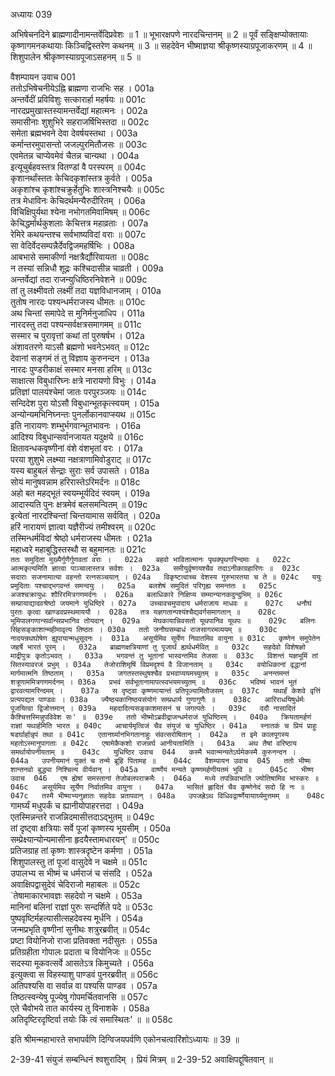 अध्यायः 039

अभिषेचनदिने ब्राह्मणादीनामन्तर्वेदिप्रवेशः ॥ 1 ॥ भूभारक्षपणे नारदचिन्तनम् ॥ 2 ॥ पूर्वं सङ्क्षिप्योक्तायाः कृष्णागमनकथायाः किञ्चिद्विस्तरेण कथनम् ॥ 3 ॥ सहदेवेन  भीष्माज्ञया श्रीकृष्णस्याग्रपूजाकरणम् ॥ 4 ॥ शिशुपालेन श्रीकृष्णस्याग्रपूजाऽसहनम् ॥ 5 ॥

वैशम्पायन उवाच 	001  
ततोऽभिषेचनीयेऽह्नि ब्राह्मणा राजभिः सह ।	001a  
अन्तर्वेदीं प्रविविशुः सत्कारार्हा महर्षयः ॥	001c  
नारदप्रमुखास्तस्यामन्तर्वेद्यां महात्मनः ।	002a  
समासीनाः शुशुभिरे सहराजर्षिभिस्तदा ॥	002c  
समेता ब्रह्मभवने देवा देवर्षयस्तथा ।	003a  
कर्मान्तरमुपासन्तो जजल्पुरमितौजसः ॥	003c  
एवमेतन्न चाप्येवमेवं चैतन्न चान्यथा ।	004a  
इत्यूचुर्बहवस्तत्र वितण्डां वै परस्परम् ॥	004c  
कृशानर्थांस्ततः केचिदकृशांस्तत्र कुर्वते ।	005a  
अकृशांश्च कृशांश्चक्रुर्हेतुभिः शास्त्रनिश्चयैः ॥	005c  
तत्र मेधाविनः केचिदर्थमन्यैरुदीरितम् ।	006a  
विचिक्षिपुर्यथा श्येना नभोगतमिवामिषम् ॥	006c  
केचिद्धर्मार्थकुशलाः केचित्तत्र महाव्रताः ।	007a  
रेमिरे कथयन्तश्च सर्वभाष्यविदां वराः ॥	007c  
सा वेदिर्वेदसम्पन्नैर्देवद्विजमहर्षिभिः ।	008a  
आबभासे समाकीर्णा नक्षत्रैर्द्यौरिवायता ॥	008c  
न तस्यां सन्निधौ शूद्रः कश्चिदासीन्न चाव्रती ।	009a  
अन्तर्वेद्यां तदा राजन्युधिष्ठिरनिवेशने ॥	009c  
तां तु लक्ष्मीवतो लक्ष्मीं तदा यज्ञविधानजाम् ।	010a  
तुतोष नारदः पश्यन्धर्मराजस्य धीमतः ॥	010c  
अथ चिन्तां समापेदे स मुनिर्मनुजाधिप ।	011a  
नारदस्तु तदा पश्यन्सर्वक्षत्रसमागमम् ॥	011c  
सस्मार च पुरावृत्तां कथां तां पुरुषर्षभ ।	012a  
अंशावतरणे याऽसौ ब्रह्मणो भवनेऽभवत् ॥	012c  
देवानां सङ्गमं तं तु विज्ञाय कुरुनन्दन ।	013a  
नारदः पुण्डरीकाक्षं सस्मार मनसा हरिम् ॥	013c  
साक्षात्स विबुधारिघ्नः क्षत्रे नारायणो विभुः ।	014a  
प्रतिज्ञां पालयंश्चेमां जातः परपुरञ्जयः ॥	014c  
सन्दिदेश पुरा योऽसौ विबुधान्भूतकृत्स्वयम् ।	015a  
अन्योन्यमभिनिघ्नन्तः पुनर्लोकानवाप्स्यथ ॥	015c  
इति नारायणः शम्भुर्भगवान्भूतभावनः ।	016a  
आदिश्य विबुधान्सर्वानजायत यदुक्षये ॥	016c  
क्षितावन्धकवृष्णीनां वंशे वंशभृतां वरः ।	017a  
परया शुशुभे लक्ष्म्या नक्षत्राणामिवोडुराट् ॥	017c  
यस्य बाहुबलं सेन्द्राः सुराः सर्व उपासते ।	018a  
सोयं मानुषवन्नाम हरिरास्तेऽरिमर्दनः ॥	018c  
अहो बत महद्भूतं स्वयम्भूर्यदिदं स्वयम् ।	019a  
आदास्यति पुनः क्षत्रमेवं बलसमन्वितम् ॥	019c  
इत्येतां नारदश्चिन्तां चिन्तयामास सर्ववित् ।	020a  
हरिं नारायणं ज्ञात्वा यज्ञैरीज्यं तमीश्वरम् ॥	020c  
तस्मिन्धर्मविदां श्रेष्ठो धर्मराजस्य धीमतः ।	021a  
महाध्वरे महाबुद्धिस्तस्थौ स बहुमानतः ॥	021c  
`ततः समुदिता मुख्यैर्गुणैर्गुणवतां वराः ।	022a  
बहवो भावितात्मानः पृथक्पृथगरिन्दमाः ॥	022c  
आत्मकृत्यमिति ज्ञात्वा पाञ्चालास्तत्र सर्वशः ।	023a  
समीयुर्वृष्णयश्चैव तदाऽनीकाग्रहारिणः ॥	023c  
सदाराः सजनामात्या वहन्तो रत्नसञ्चयान् ।	024a  
विकृष्टत्वाच्च देशस्य गुरुभारतया च ते ॥	024c  
ययुः प्रमुदिताः पश्चाद्भगवन्तं समन्वयुः ।	025a  
बलशेषं समुदितं परिगृह्य समन्ततः ॥	025c  
अजश्चक्रायुधः शौरिरमित्रगणमर्दनः ।	026a  
बलाधिकारे निक्षिप्य सम्मान्यानकदुन्दुभिम् ॥	026c  
सम्प्रायाद्यादवश्रेष्ठो जयमाने युधिष्ठिरे ।	027a  
उच्चावचमुपादाय धर्मराजाय माधवः ॥	027c  
धनौघं पुरतः कृत्वा खाण्डवप्रस्थमाययौ ।	028a  
तत्र यज्ञगतान्पश्यंश्चैद्यवर्गसमागतान् ॥	028c  
भूमिपालगणान्सर्वान्सप्रभानिव तोयदान् ।	029a  
मेघकायान्निवसतो यूथपानिव यूथपः ॥	029c  
बलिनः सिंहसङ्काशान्महीमावृत्य तिष्ठतः ।	030a  
ततो जनौघसम्बाधं राजसागरमव्ययम् ॥	030c  
नादयन्रथघोषेण ह्युपायान्मधुसूदनः ।	031a  
असूर्यमिव सूर्येण निवातमिव वायुना ॥	031c  
कृष्णेन समुपेतेन जहर्षे भारतं पुरम् ।	032a  
ब्राह्मणक्षत्रियाणां तु पूजार्थं ह्यर्थधर्मवित् ॥	032c  
सहदेवो विशेषज्ञो माद्रीपुत्रः कृतोऽभवत् ।	033a  
भगवन्तं तु भूतानां भास्वन्तमिव तेजसा ॥	033c  
विशन्तं यज्ञभूमिं तां सितस्यावरजं प्रभुम् ।	034a  
तेजोराशिमृषिं विप्रमदृश्यं वै विजानताम् ॥	034c  
वयोधिकानां वृद्धानां मार्गमात्मनि तिष्ठताम् ।	035a  
जगतस्तस्थुषश्चैव प्रभवाप्ययमच्युतम् ॥	035c  
अनन्तमन्तं शत्रूणाममित्रगणमर्दनम् ।	036a  
प्रभवं सर्वभूतानामापत्स्वभयमच्युतम् ॥	036c  
भविष्यं भावनं भूतं द्वारवत्यामरिन्दमम् ।	037a  
स दृष्ट्वा कृष्णमायान्तं प्रतिपूज्यामितौजसम् ॥	037c  
यथार्हं केशवे वृत्तिं प्रत्यपद्यत पाण्डवः ।	038a  
ज्यैष्ठ्यकानिष्ठ्यसंयोगं सम्प्रधार्य गुणागुणैः ॥	038c  
आरिराधयिषुर्धर्मः पूजयित्वा द्विजोत्तमान् ।	039a  
महदादित्यसङ्काशमासनं च जगत्पतेः ।	039c  
ददौ नासादितं कैश्चित्तस्मिन्नुपविवेश सः' ॥	039e  
ततो भीष्मोऽब्रवीद्राजन्धर्मराजं युधिष्ठिरम् ।	040a  
क्रियतामर्हणं राज्ञां यथार्हमिति भारत ॥	040c  
आचार्यमृत्विजं चैव संयुजं च युधिष्ठिर ।	041a  
स्नातकं च प्रियं प्राहुः षडर्घार्हान्नृपं तथा ॥	041c  
एतानर्घ्यानभिगतानाहुः संवत्सरोषितान् ।	042a  
त इमे कालपूगस्य महतोऽस्मानुपागताः ॥	042c  
एषामेकैकशो राजन्नर्घ आनीयतामिति ।	043a  
अथ तैषां वरिष्ठाय समर्थायोपनीयताम् ॥	043c  
युधिष्ठिर उवाच 	044  
कस्मै भवान्मन्यतेऽर्घमेकस्मै कुरुनन्दन ।	044a  
उपनीयमानं युक्तं च तन्मे ब्रूहि पितामह ॥	044c  
वैशम्पायन उवाच 	045  
ततो भीष्मः शान्तनवो बुद्ध्या निश्चित्य वीर्यवान् ।	045a  
वार्ष्णेयं मन्यते कृष्णमर्हणीयतमं भुवि ॥	045c  
भीष्ण उवाच 	046  
एष ह्येषां समस्तानां तेजोबलपराक्रमैः ।	046a  
मध्ये तपन्निवाभाति ज्योतिषामिव भास्करः ॥	046c  
असूर्यमिव सूर्येण निर्वातमिव वायुना ।	047a  
भासितं ह्लादितं चैव कृष्णेनेदं सदो हि नः ॥	047c  
तस्मै भीष्माभ्यनुज्ञातः सहदेवः प्रतापवान् ।	048a  
उपजह्रेऽथ विधिवद्वार्ष्णेयायार्घ्यमुत्तमम् ॥	048c  
`गामर्घ्यं मधुपर्कं च ह्यानीयोपाहरत्तदा ।	049a  
एतस्मिन्नन्तरे राजन्निदमासीत्तदाऽद्भुतम् ॥	049c  
तां दृष्ट्वा क्षत्रियाः सर्वे पूजां कृष्णस्य भूयसीम् ।	050a  
सम्प्रेक्ष्यान्योन्यमासीना हृदयैस्तामधारयन्' ॥	050c  
प्रतिजग्राह तां कृष्णः शास्त्रदृष्टेन कर्मणा ।	051a  
शिशुपालस्तु तां पूजां वासुदेवे न चक्षमे ॥	051c  
उपालभ्य स भीष्मं च धर्मराजं च संसदि ।	052a  
अवाक्षिपद्वासुदेवं चेदिराजो महाबलः ॥	052c  
`तेषामाकारभावज्ञः सहदेवो न चक्षमे ।	053a  
मानिनां बलिनां राज्ञां पुरुः सन्दर्शिते पदे ॥	053c  
पुष्पवृष्टिर्महत्यासीत्सहदेवस्य मूर्धनि ।	054a  
जन्मप्रभृति वृष्णीनां सुनीथः शत्रुरब्रवीत् ॥	054c  
प्रष्टा वियोनिजो राजा प्रतिवक्ता नदीसुतः ।	055a  
प्रतिग्रहीता गोपालः प्रदाता च वियोनिजः ॥	055c  
सदस्या मूकवत्सर्वे आसतेऽत्र किमुच्यते ।	056a  
इत्युक्त्वा स विहस्याशु पाण्डवं पुनरब्रवीत् ॥	056c  
अतिपश्यसि वा सर्वान्न वा पश्यसि पाण्डव ।	057a  
तिष्ठत्स्वन्येषु पूज्येषु गोपमर्चितवानसि ॥	057c  
एते चैवोभये तात कार्यस्य तु विनाशके ।	058a  
अतिदृष्टिरदृष्टिर्वा तयोः किं त्वं समास्थितः' ॥ ॥	058c  

इति श्रीमन्महाभारते सभापर्वणि दिग्विजयपर्वणि एकोनचत्वारिंशोऽध्यायः ॥ 39 ॥

2-39-41 संयुजं सम्बन्धिनं श्वशुरादिम् । प्रियं मित्रम् ॥ 2-39-52 अवाक्षिपद्दूषितवान् ॥
